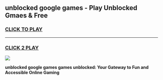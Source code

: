 
## unblocked google games - Play Unblocked Gmaes & Free
<h3>
<a href="https://premium.freeplayer.one?title=unblocked_google_games&ref=19F">CLICK TO PLAY</a></h3>
<hr>

<h3>
<a href="https://premium.freeplayer.one?title=unblocked_google_games&ref=19F">CLICK 2 PLAY</a>
  
</h3>

<a href="https://premium.freeplayer.one?title=unblocked_google_games&ref=19F/"><img src="https://clearcache.store/games.png"></a>


**unblocked google games games unblocked: Your Gateway to Fun and Accessible Online Gaming**

